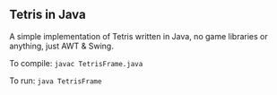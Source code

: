 ## Tetris in Java

A simple implementation of Tetris written in Java, no game libraries or anything, just AWT & Swing.

To compile:
`javac TetrisFrame.java`

To run:
`java TetrisFrame`

